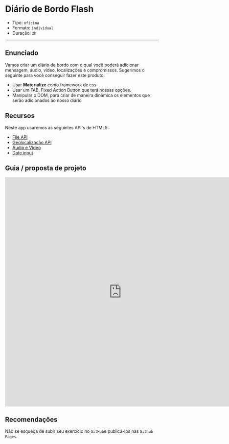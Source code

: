 # Diário de Bordo Flash

- Tipo: `oficina`
- Formato: `individual`
- Duração: `2h`

***

## Enunciado

Vamos criar um diário de bordo com o qual você poderá adicionar mensagem, áudio, vídeo, localizações e compromissos. Sugerimos o seguinte para você conseguir fazer este produto:

- Usar **Materialize** como framework de css
- Usar um FAB, Fixed Action Button que terá nossas opções.
- Manipular o DOM, para criar de maneira dinâmica os elementos que serão adicionados ao nosso diário

## Recursos

Neste app usaremos as seguintes API's de HTML5:

- [File API](https://www.html5rocks.com/es/tutorials/file/dndfiles/)
- [Geolocalização API](https://developer.mozilla.org/es/docs/WebAPI/Using_geolocation)
- [Áudio e Vídeo](https://developer.mozilla.org/es/docs/Web/HTML/Usando_audio_y_video_con_HTML5)
- [Date input](https://www.anerbarrena.com/date-input-html5-2829/)

## Guia / proposta de projeto

<iframe src="https://docs.google.com/presentation/d/e/2PACX-1vTd6LtXXXMQNePdO4nhkZ32QlugTiSggmv7WT9BMsWo1hTPZ22z7ImpsM4rMdOaLJr_CaFsld6MvKBR/embed?start=false&loop=false&delayms=3000" frameborder="0" width="760" height="749" allowfullscreen="true" mozallowfullscreen="true" webkitallowfullscreen="true"></iframe>

## Recomendações

Não se esqueça de subir seu exercício no `GitHub`e publicá-lps nas `Github Pages`.
